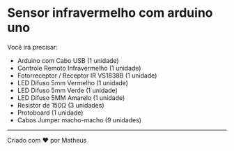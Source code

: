 # Sensor infravermelho com arduino uno

Você irá precisar:

<ul>
  <li>Arduino com Cabo USB (1 unidade)</li>
  <li>Controle Remoto Infravermelho (1 unidade)</li>
  <li>Fotorreceptor / Receptor IR VS1838B (1 unidade)</li>
  <li>LED Difuso 5mm Vermelho (1 unidade)</li>
  <li>LED Difuso 5mm Verde (1 unidade)</li>
  <li>LED Difuso 5MM Amarelo (1 unidade)</li>
  <li>Resistor de 150Ω (3 unidades)</li>
  <li>Protoboard (1 unidade)</li>
  <li>Cabos Jumper macho-macho (9 unidades)</li>
</ul>

<hr>

Criado com ❤️ por Matheus
